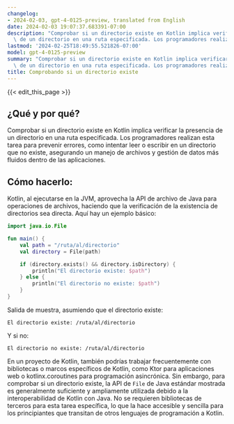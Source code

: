 ```yaml
---
changelog:
- 2024-02-03, gpt-4-0125-preview, translated from English
date: 2024-02-03 19:07:37.683391-07:00
description: "Comprobar si un directorio existe en Kotlin implica verificar la presencia\
  \ de un directorio en una ruta especificada. Los programadores realizan esta\u2026"
lastmod: '2024-02-25T18:49:55.521826-07:00'
model: gpt-4-0125-preview
summary: "Comprobar si un directorio existe en Kotlin implica verificar la presencia\
  \ de un directorio en una ruta especificada. Los programadores realizan esta\u2026"
title: Comprobando si un directorio existe
---
```


{{< edit_this_page >}}

## ¿Qué y por qué?
Comprobar si un directorio existe en Kotlin implica verificar la presencia de un directorio en una ruta especificada. Los programadores realizan esta tarea para prevenir errores, como intentar leer o escribir en un directorio que no existe, asegurando un manejo de archivos y gestión de datos más fluidos dentro de las aplicaciones.

## Cómo hacerlo:
Kotlin, al ejecutarse en la JVM, aprovecha la API de archivo de Java para operaciones de archivos, haciendo que la verificación de la existencia de directorios sea directa. Aquí hay un ejemplo básico:

```kotlin
import java.io.File

fun main() {
    val path = "/ruta/al/directorio"
    val directory = File(path)

    if (directory.exists() && directory.isDirectory) {
        println("El directorio existe: $path")
    } else {
        println("El directorio no existe: $path")
    }
}
```
Salida de muestra, asumiendo que el directorio existe:
```
El directorio existe: /ruta/al/directorio
```
Y si no:
```
El directorio no existe: /ruta/al/directorio
```

En un proyecto de Kotlin, también podrías trabajar frecuentemente con bibliotecas o marcos específicos de Kotlin, como Ktor para aplicaciones web o kotlinx.coroutines para programación asincrónica. Sin embargo, para comprobar si un directorio existe, la API de `File` de Java estándar mostrada es generalmente suficiente y ampliamente utilizada debido a la interoperabilidad de Kotlin con Java. No se requieren bibliotecas de terceros para esta tarea específica, lo que la hace accesible y sencilla para los principiantes que transitan de otros lenguajes de programación a Kotlin.
